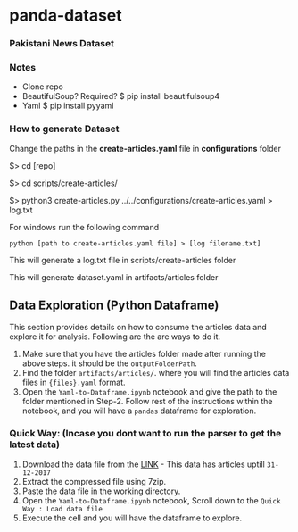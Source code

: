 # panda-dataset
### Pakistani News Dataset

### Notes
- Clone repo
- BeautifulSoup? Required?
$ pip install beautifulsoup4
- Yaml
$ pip install pyyaml


### How to generate Dataset
Change the paths in the **create-articles.yaml** file in **configurations** folder

$> cd [repo]

$> cd scripts/create-articles/

$> python3 create-articles.py ../../configurations/create-articles.yaml > log.txt

For windows run the following command
~~~
python [path to create-articles.yaml file] > [log filename.txt]
~~~


This will generate a log.txt file in scripts/create-articles folder

This will generate dataset.yaml in artifacts/articles folder


## Data Exploration (Python Dataframe)
This section provides details on how to consume the articles data and explore it for analysis. Following are the are ways to do it.
1. Make sure that you have the articles folder made after running the above steps. it should be the `outputFolderPath`.
2. Find the folder `artifacts/articles/`. where you will find the articles data files in `{files}.yaml` format.
3. Open the `Yaml-to-Dataframe.ipynb` notebook and give the path to the folder mentioned in Step-2. Follow rest of the instructions within the notebook, and you will have a `pandas` dataframe for exploration.

### Quick Way: (Incase you dont want to run the parser to get the latest data)
1. Download the data file from the [LINK](https://drive.google.com/file/d/1BEqCRIxm1lb2BZGv_qHRSYq8-eUZKwHx/view?usp=sharing) - This data has articles uptill `31-12-2017`
2. Extract the compressed file using 7zip.
3. Paste the data file in the working directory.
4. Open the `Yaml-to-Dataframe.ipynb` notebook, Scroll down to the `Quick Way : Load data file`
5. Execute the cell and you will have the dataframe to explore.

